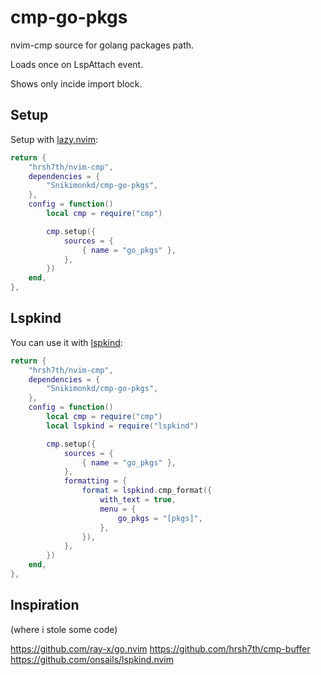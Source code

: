 # cmp-go-pkgs

nvim-cmp source for golang packages path.

Loads once on LspAttach event.

Shows only incide import block.

## Setup

Setup with [lazy.nvim](https://github.com/folke/lazy.nvim):

```lua
return {
    "hrsh7th/nvim-cmp",
    dependencies = {
        "Snikimonkd/cmp-go-pkgs",
    },
    config = function()
        local cmp = require("cmp")

        cmp.setup({
            sources = {
                { name = "go_pkgs" },
            },
        })
    end,
},
```

## Lspkind

You can use it with [lspkind](https://github.com/onsails/lspkind.nvim):

```lua
return {
    "hrsh7th/nvim-cmp",
    dependencies = {
        "Snikimonkd/cmp-go-pkgs",
    },
    config = function()
        local cmp = require("cmp")
        local lspkind = require("lspkind")

        cmp.setup({
            sources = {
                { name = "go_pkgs" },
            },
            formatting = {
                format = lspkind.cmp_format({
                    with_text = true,
                    menu = {
                        go_pkgs = "[pkgs]",
                    },
                }),
            },
        })
    end,
},
```

## Inspiration

(where i stole some code)

https://github.com/ray-x/go.nvim
https://github.com/hrsh7th/cmp-buffer
https://github.com/onsails/lspkind.nvim
